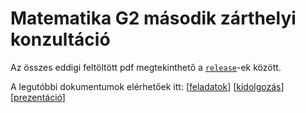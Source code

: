 # Matematika G2 második zárthelyi konzultáció

Az összes eddigi feltöltött pdf megtekinthető a
[<code>release</code>](https://github.com/tibi1220/G2-2ZH-konzi/releases/)-ek között.

A legutóbbi dokumentumok elérhetőek itt:
[[feladatok](https://github.com/tibi1220/G2-2ZH-konzi/releases/latest/download/G2-2ZH-feladatok.pdf)]
[[kidolgozás](https://github.com/tibi1220/G2-2ZH-konzi/releases/latest/download/G2-2ZH-kidolgozas.pdf)]
[[prezentáció](https://github.com/tibi1220/G2-2ZH-konzi/releases/latest/download/G2-2ZH-prezentacio.pdf)]
